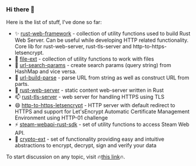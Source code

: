 ### Hi there 👋

Here is the list of stuff, I've done so far:


- ✨ [rust-web-framework](https://github.com/bohdaq/rust-web-framework/releases) - collection of utility functions used to build Rust Web Server. Can be useful while developing HTTP related functionality. Core lib for rust-web-server, rust-tls-server and http-to-https-letsencrypt.
- 🌱 [file-ext](https://github.com/bohdaq/file-ext/releases) - collection of utility functions to work with files
- 👯 [url-search-params](https://github.com/bohdaq/url-search-params/releases) - create search params (query string) from HashMap and vice versa.
- 🤔 [url-build-parse](https://github.com/bohdaq/url-build-parse/releases) - parse URL from string as well as construct URL from parts.
- 💬 [rust-web-server](https://github.com/bohdaq/rust-web-server/releases) - static content web-server written in Rust
- 📫 [rust-tls-server](https://github.com/bohdaq/rust-tls-server/releases) - web server for handling HTTPS using TLS
- 😄 [http-to-https-letsencrypt](https://github.com/bohdaq/http-to-https-letsencrypt/releases) - HTTP server with default redirect to HTTPS and support for Let'sEncrypt Automatic Certificate Management Environment using HTTP-01 challenge
- ⚡ [steam-webapi-rust-sdk](https://github.com/bohdaq/steam-webapi-rust-sdk/releases) - set of utility functions to access Steam Web API.
- 🔭 [crypto-ext](https://github.com/bohdaq/crypto-ext/releases) - set of functionality providing easy and intuitive abstractions to encrypt, decrypt, sign and verify your data

To start discussion on any topic, visit 🔥[this link](https://github.com/bohdaq/discussions/discussions)🔥.
<!--
**bohdaq/bohdaq** is a ✨ _special_ ✨ repository because its `README.md` (this file) appears on your GitHub profile.

Here are some ideas to get you started:

- 🔭 I’m currently working on ...
- 🌱 I’m currently learning ...
- 👯 I’m looking to collaborate on ...
- 🤔 I’m looking for help with ...
- 💬 Ask me about ...
- 📫 How to reach me: ...
- 😄 Pronouns: ...
- ⚡ Fun fact: ...
-->